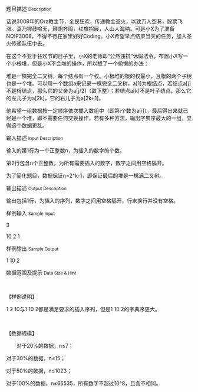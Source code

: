 <div class="panel panel-default">
<div class="area-title">
<span>
题目描述
<small>Description</small>
</span></div>
<div class="panel-body">

<p>话说3008年的Orz教主节，全民狂欢，传递教主圣火，以致万人空巷，股票飞涨。真乃锣鼓喧天，鞭炮齐鸣，红旗招展，人山人海呐。可是小X为了准备NOIP3008，不得不待在家里好好Coding。小X希望早点结束当天的任务，加入圣火传递队伍中去。</p>
<p>在这个不亚于狂欢节的日子里，小X的老师却“公然违抗”休假法令，布置小X写一个小根堆，但是小X不会堆的操作，所以想了一个偷懒的办法：</p>
<p>堆是一棵完全二叉树，每个结点有一个权。小根堆的根的权最小，且根的两个子树也是一个堆。可以用一个数组a来记录一棵完全二叉树，a[1]为根结点，若结点a[j]不是根结点，那么它的父亲为a[j/2]（取下整）；若结点a[k]不是叶子结点，那么它的左儿子为a[2k]，它的右儿子为a[2k+1]。</p>
<p>他希望一组数据按一定顺序依次插入数组中（即第i个数为a[i]），最后得出来就已经是一个堆，即不需要任何交换操作，若有多种方法，输出字典序最大的一组，显得这个数据更乱。</p>

</div>
</div>

<div class="panel panel-default">
<div class="area-title">
<span>
输入描述
<small>Input Description</small>
</span></div>
<div class="panel-body">
<p>输入的第1行为一个正整数n，为插入的数字的个数。</p>
<p>第2行包含n个正整数，为所有需要插入的数字，数字之间用空格隔开。</p>
<p>为了简化题目，数据保证n=2^k-1，即保证最后的堆是一棵满二叉树。</p>

</div>
</div>
<div  class="panel panel-default">
<div class="area-title">
<span>
输出描述
<small>Output Description</small>
</span></div>
<div class="panel-body">

<p class="p0">输出包括1行，为插入的序列，数字之间用空格隔开，行末换行并没有空格。</p>

</div>
</div>


<div class="panel panel-default">
<div class="area-title">
<span>
样例输入
<small>Sample Input</small>
</span></div>
<div class="panel-body">
<p>3</p>
<p>10 2 1</p>

</div>
</div>

<div class="panel panel-default">
<div class="area-title">
<span>
样例输出
<small>Sample Output</small>
</span></div>
<div class="panel-body">
<p>1 10 2</p>

</div>
</div>

<div class="panel panel-default">
<div class="area-title">
<span>
数据范围及提示
<small>Data Size & Hint</small>
</span></div>
<div class="panel-body">
<p> </p>
<p>【样例说明】</p>
<p>1 2 10与1 10 2都是满足要求的插入序列，但是1 10 2的字典序更大。</p>
<p> </p>
<p>【数据规模】</p>
<p>　　对于20%的数据，n≤7；</p>
<p>对于30%的数据，n≤15；</p>
<p>对于50%的数据，n≤1023； </p>
<p>对于100%的数据，n≤65535，所有数字不超过10^8，且各不相同。</p>
</div>
</div>